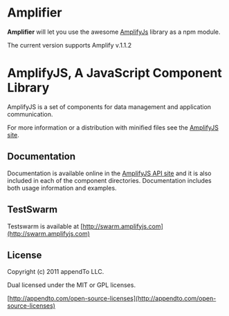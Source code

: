 # Amplifier

**Amplifier** will let you use the awesome [AmplifyJs](http://amplifyjs.com/) library as a npm module.

The current version supports Amplify v.1.1.2

# AmplifyJS, A JavaScript Component Library

AmplifyJS is a set of components for data management and application communication.

For more information or a distribution with minified files see the [AmplifyJS site](http://amplifyjs.com).

## Documentation

Documentation is available online in the [AmplifyJS API site](http://amplifyjs.com/api/request/) and it is also included in each  of the component directories. Documentation includes both usage information and examples.

## TestSwarm

Testswarm is available at [http://swarm.amplifyjs.com](http://swarm.amplifyjs.com)

## License
Copyright (c) 2011 appendTo LLC.

Dual licensed under the MIT or GPL licenses.

[http://appendto.com/open-source-licenses](http://appendto.com/open-source-licenses)